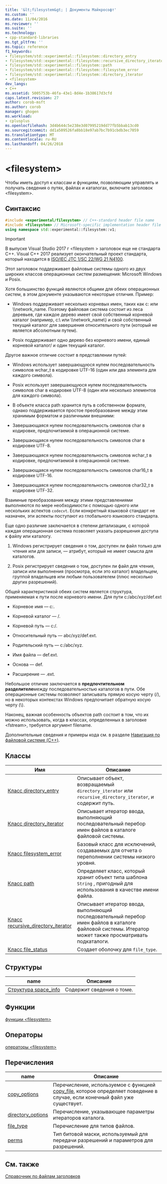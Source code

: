 ```yaml
---
title: '&lt;filesystem&gt; | Документы Майкрософт'
ms.custom: ''
ms.date: 11/04/2016
ms.reviewer: ''
ms.suite: ''
ms.technology:
- cpp-standard-libraries
ms.tgt_pltfrm: ''
ms.topic: reference
f1_keywords:
- filesystem/std::experimental::filesystem::directory_entry
- filesystem/std::experimental::filesystem::recursive_directory_iterator
- filesystem/std::experimental::filesystem::path
- filesystem/std::experimental::filesystem::filesystem_error
- filesystem/std::experimental::filesystem::directory_iterator
- <filesystem>
dev_langs:
- C++
ms.assetid: 5005753b-46fa-43e1-8d4e-1b38617d3cfd
caps.latest.revision: 27
author: corob-msft
ms.author: corob
manager: ghogen
ms.workload:
- cplusplus
ms.openlocfilehash: 3d4b644c5e238e3d07995219dd77fb5bbab13cd0
ms.sourcegitcommit: dd1a509526fa8bb18e97ab7bc7b91cbdb3ec7059
ms.translationtype: MT
ms.contentlocale: ru-RU
ms.lasthandoff: 04/26/2018
---
```

# <a name="ltfilesystemgt"></a>&lt;filesystem&gt;

Чтобы иметь доступ к классам и функциям, позволяющим управлять и получать сведения о путях, файлах и каталогах, включите заголовок &lt;filesystem>.

## <a name="syntax"></a>Синтаксис

```cpp
#include <experimental/filesystem> // C++-standard header file name
#include <filesystem> // Microsoft-specific implementation header file name
using namespace std::experimental::filesystem::v1;
```

> [!IMPORTANT]
> В выпуске Visual Studio 2017 г \<filesystem > заголовок еще не стандарта C++. Visual C++ 2017 реализует окончательный проект стандарта, который находится в [ISO/IEC JTC 1/SC 22/WG 21 N4100](http://www.open-std.org/jtc1/sc22/wg21/docs/papers/2014/n4100.pdf).

Этот заголовок поддерживает файловые системы одного из двух широких классов операционных систем размещения: Microsoft Windows и Posix.

Хотя большинство функций являются общими для обеих операционных систем, в этом документе указываются некоторые отличия. Пример:

- Windows поддерживает несколько корневых имен, таких как c: или \\\network_name. Поэтому файловая система состоит из леса деревьев, где каждое дерево имеет свой собственный корневой каталог (например, c:\ или \\\network_name\\) и свой собственный текущий каталог для завершения относительного пути (который не является абсолютным путем).

- Posix поддерживает одно дерево без корневого имени, единый корневой каталог/ и один текущий каталог.

Другое важное отличие состоит в представлении путей:

- Windows использует завершающуюся нулем последовательность символов wchar_t в кодировке UTF-16 (один или два элемента для каждого символа).

- Posix использует завершающуюся нулем последовательность символов char в кодировке UTF-8 (один или несколько элементов для каждого символа).

- В объекте класса path хранится путь в собственном формате, однако поддерживается простое преобразование между этим хранимым форматом и различными внешними:

- Завершающаяся нулем последовательность символов char в кодировке, предпочитаемой в операционной системе.

- Завершающаяся нулем последовательность символов char в кодировке UTF-8.

- Завершающаяся нулем последовательность символов wchar_t в кодировке, предпочитаемой в операционной системе.

- Завершающаяся нулем последовательность символов char16_t в кодировке UTF-16.

- Завершающаяся нулем последовательность символов char32_t в кодировке UTF-32.

Взаимные преобразования между этими представлениями выполняются по мере необходимости с помощью одного или нескольких аспектов `codecvt`. Если конкретный языковой стандарт не назначен, эти аспекты поступают из глобального языкового стандарта.

Еще одно различие заключается в степени детализации, с которой каждая операционная система позволяет указать разрешения доступа к файлу или каталогу.

1. Windows регистрирует сведения о том, доступен ли файл только для чтения или для записи, — атрибут, который не имеет смысла для каталогов.

1. Posix регистрирует сведения о том, доступен ли файл для чтения, записи или выполнения (просмотра, если это каталог) владельцем, группой владельцев или любым пользователем (плюс несколько других разрешений).

Общей характеристикой обеих систем является структура, применяемая к пути после корневого имени. Для пути c:/abc/xyz/def.ext

- Корневое имя — c:.

- Корневой каталог — /.

- Корневой путь — c:/.

- Относительный путь — abc/xyz/def.ext.

- Родительский путь — c:/abc/xyz.

- Имя файла — def.ext.

- Основа — def.

- Расширение — .ext.

Небольшое отличие заключается в **предпочтительном разделителе**между последовательностью каталогов в пути. Обе операционные системы позволяют записывать прямую косую черту (/), но в некоторых контекстах Windows предпочитает обратную косую черту (\\).

Наконец, важная особенность объектов path состоит в том, что их можно использовать, когда в классах, определенных в заголовке \<fstream>, требуется аргумент filename.

Дополнительные сведения и примеры кода см. в разделе [Навигация по файловой системе (C++)](../standard-library/file-system-navigation.md).

## <a name="classes"></a>Классы

|Имя|Описание|
|----------|-----------------|
|[Класс directory_entry](../standard-library/directory-entry-class.md)|Описывает объект, возвращаемый `directory_iterator` или `recursive_directory_iterator`, и содержит путь.|
|[Класс directory_iterator](../standard-library/directory-iterator-class.md)|Описывает итератор ввода, выполняющий последовательный перебор имен файлов в каталоге файловой системы.|
|[Класс filesystem_error](../standard-library/filesystem-error-class.md)|Базовый класс для исключений, создаваемых для отчета о переполнении системы низкого уровня.|
|[Класс path](../standard-library/path-class.md)|Определяет класс, который хранит объект типа шаблона `String` , пригодный для использования в качестве имени файла.|
|[Класс recursive_directory_iterator](../standard-library/recursive-directory-iterator-class.md)|Описывает итератор ввода, выполняющий последовательный перебор имен файлов в каталоге файловой системы. Итератор может также просматривать подкаталоги.|
|[Класс file_status](../standard-library/file-status-class.md)|Создает оболочку для `file_type`.|

## <a name="structs"></a>Структуры

|name|Описание|
|----------|-----------------|
|[Структура space_info](../standard-library/space-info-structure.md)|Содержит сведения о томе.|

## <a name="functions"></a>Функции

[функции \<filesystem>](../standard-library/filesystem-functions.md)

## <a name="operators"></a>Операторы

[операторы \<filesystem>](../standard-library/filesystem-operators.md)

## <a name="enumerations"></a>Перечисления

|name|Описание|
|----------|-----------------|
|[copy_options](../standard-library/filesystem-enumerations.md#copy_options)|Перечисление, используемое с функцией [copy_file](http://msdn.microsoft.com/4af7a9b0-8861-45ed-b84e-0307f0669d60), которое определяет поведение в случае, если конечный файл уже существует.|
|[directory_options](../standard-library/filesystem-enumerations.md#directory_options)|Перечисление, указывающее параметры итераторов каталога.|
|[file_type](../standard-library/filesystem-enumerations.md#file_type)|Перечисление для типов файлов.|
|[perms](../standard-library/filesystem-enumerations.md#perms)|Тип битовой маски, используемый для передачи разрешений и параметров для разрешений.|

## <a name="see-also"></a>См. также

[Справочник по файлам заголовков](../standard-library/cpp-standard-library-header-files.md)<br/>
